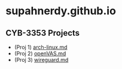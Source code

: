 # supahnerdy.github.io
## CYB-3353 Projects
* (Proj 1) [arch-linux.md](https://supahnerdy.github.io/arch-linux)
* (Proj 2) [openVAS.md](https://supahnerdy.github.io/openVAS)
* (Proj 3) [wireguard.md](https://supahnerdy.github.io/wireguard)
